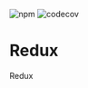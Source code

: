 ![npm](https://img.shields.io/npm/v/@txo/redux)
![codecov](https://img.shields.io/codecov/c/github/technology-studio/redux)
# Redux #

Redux
